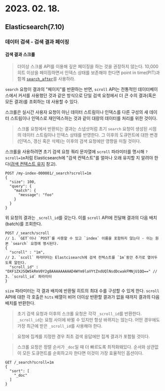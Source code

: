 # 2023. 02. 18.

## Elasticsearch(7.10)

### 데이터 검색 - 검색 결과 페이징

#### 검색 결과 스크롤

> 더이상 스크롤 API를 이용해 깊은 페이징을 하는 것을 권장하지 않는다. 10,000 히트 이상을 페이징하면서 인덱스 상태를 보존해야 한다면 point in time(PIT)과 함께 [`search_after`][search-after]를 사용하라.

`search` 요청이 결과의 "페이지"를 반환하는 반면, `scroll` API는 전통적인 데이터베이스에서 커서를 사용했던 것과 같은 방식으로 단일 검색 요청에서 더 큰 수의 결과(혹은 모든 결과)를 조회하는 데 사용할 수 있다.

스크롤은 실시간 사용자 요청이 아닌 데이터 스트림이나 인덱스를 다른 구성의 새 데이터 스트림이나 인덱스로 재인덱스하는 것과 같이 대량의 데이터를 처리를 위한 것이다.

> 스크롤 요청에서 반환되는 결과는 스냅샷처럼 초기 `search` 요청이 생성된 시점의 데이터 스트림이나 인덱스 상태를 반영한다. 그 이후의 도큐먼트에 대한 변경(인덱스, 갱신 혹은 삭제)는 이후의 검색 요청에만 영향을 미칠 것이다.

스크롤을 사용하려면 초기 검색 요청 쿼리 문자열에 `scroll` 파라미터를 명시해 `?scroll=1m`처럼 Elasticsearch에 "검색 컨텍스트"를 얼마나 오래 유지할 지 알려야 한다([검색 컨텍스트 유지][keeping-the-search-context-alive] 참고). 

```http
POST /my-index-000001/_search?scroll=1m
{
  "size": 100,
  "query": {
    "match": {
      "message": "foo"
    }
  }
}
```

위 요청의 결과는 `_scroll_id`를 갖는다. 이를 `scroll` API에 전달해 결과의 다음 배치(batch)를 조회한다.

```http
POST /_search/scroll                                                               // 1. `GET`이나 `POST`를 사용할 수 있고 `index` 이름을 포함하지 않는다 - 이는 원본 `search` 요청에 명시된다.
{
  "scroll" : "1m",                                                                 // 2. `scoll` 파라미터는 Elastcisearch에 검색 컨텍스트를 `1m`동안 추가로 열어두도록 알린다.
  "scroll_id" : "DXF1ZXJ5QW5kRmV0Y2gBAAAAAAAAAD4WYm9laVYtZndUQlNsdDcwakFMNjU1QQ==" // 3. `scroll_id` 파라미터
}
```

`size` 파라미터는 각 결과 배치에 반환될 히트의 최대 수를 구성할 수 있게 한다. `scroll` API에 대한 각 호출은 `hits` 배열이 비어 더이상 반환할 결과가 없을 때까지 결과의 다음 배치를 반환한다.

> 초기 검색 요청과 이후의 스크롤 요청은 각각 `_scroll_id`를 반환한다. `_scroll_id`는 요청 사이에 바뀔 수 있지만 항상 바뀌지는 않는다. 어떤 경우에도 가장 최근에 받은 `_scroll_id`를 사용해야 한다.

> 요청에 집계를 지정한 경우 최초 검색 응답에만 집계 결과가 포함될 것이다.

> 스크롤 요청은 정렬 순서가 `_doc`일 때 더 빠르도록 최적화돼있다. 순서와 상관없이 모든 도큐먼트를 순회하고자 한다면 이것이 가장 효율적인 옵션이다.

```http
GET /_search?scroll=1m
{
  "sort": [
    "_doc"
  ]
}
```



[search-after]: https://www.elastic.co/guide/en/elasticsearch/reference/7.10/paginate-search-results.html#search-after
[keeping-the-search-context-alive]: https://www.elastic.co/guide/en/elasticsearch/reference/7.10/paginate-search-results.html#scroll-search-context